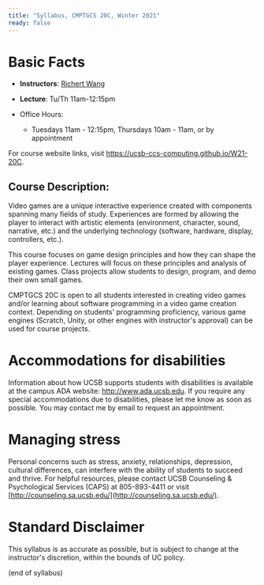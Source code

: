 ```yaml
---
title: "Syllabus, CMPTGCS 20C, Winter 2021"
ready: false
---
```


# Basic Facts

* **Instructors**:
   [Richert Wang](http://www.cs.ucsb.edu/~richert)
* **Lecture**: Tu/Th 11am-12:15pm
                       
* Office Hours:
   * Tuesdays 11am - 12:15pm, Thursdays 10am - 11am, or by appointment

For course website links, visit <https://ucsb-ccs-computing.github.io/W21-20C>.

## Course Description:

Video games are a unique interactive experience created with components spanning many fields of study. Experiences are formed by allowing the player to interact with artistic elements (environment, character, sound, narrative, etc.) and the underlying technology (software, hardware, display, controllers, etc.).

This course focuses on game design principles and how they can shape the player experience. Lectures will focus on these principles and analysis of existing games. Class projects allow students to design, program, and demo their own small games.

CMPTGCS 20C is open to all students interested in creating video games and/or learning about software programming in a video game creation context. Depending on students' programming proficiency, various game engines (Scratch, Unity, or other engines with instructor's approval) can be used for course projects.

# Accommodations for disabilities

Information about how UCSB supports students with disabilities is
available at the campus ADA website: <http://www.ada.ucsb.edu>. If you require any special accommodations due to disabilities, please let me know as soon as possible. You may contact me by email to request an appointment.

# Managing stress

Personal concerns such as stress, anxiety, relationships, depression, cultural differences, can interfere with the ability of students to succeed and thrive. For helpful resources, please contact UCSB Counseling & Psychological Services (CAPS) at 805-893-4411 or visit [http://counseling.sa.ucsb.edu/](http://counseling.sa.ucsb.edu/).

# Standard Disclaimer

This syllabus is as accurate as possible, but is subject to change at
the instructor's discretion, within the bounds of UC policy.

(end of syllabus)
